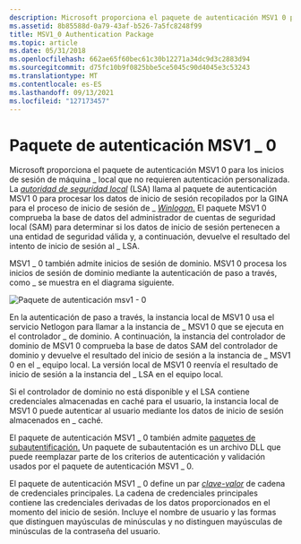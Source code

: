 ```yaml
---
description: Microsoft proporciona el paquete de autenticación MSV1 0 para los inicios de sesión de máquina \_ local que no requieren autenticación personalizada.
ms.assetid: 8b85588d-0a79-43af-b526-7a5fc8248f99
title: MSV1_0 Authentication Package
ms.topic: article
ms.date: 05/31/2018
ms.openlocfilehash: 662ae65f60bec61c30b12271a34dc9d3c2883d94
ms.sourcegitcommit: d75fc10b9f0825bbe5ce5045c90d4045e3c53243
ms.translationtype: MT
ms.contentlocale: es-ES
ms.lasthandoff: 09/13/2021
ms.locfileid: "127173457"
---
```

# <a name="msv1_0-authentication-package"></a>Paquete de autenticación MSV1 \_ 0

Microsoft proporciona el paquete de autenticación MSV1 0 para los inicios de sesión de máquina \_ local que no requieren autenticación personalizada. [](../secgloss/a-gly.md) La [*autoridad de seguridad local*](../secgloss/l-gly.md) (LSA) llama al paquete de autenticación MSV1 0 para procesar los datos de inicio de sesión recopilados por la GINA para el proceso de inicio de sesión de \_ [*Winlogon.*](../secgloss/w-gly.md) [](../secgloss/g-gly.md) El paquete MSV1 0 comprueba la base de datos del administrador de cuentas de seguridad local (SAM) para determinar si los datos de inicio de sesión pertenecen a una entidad de seguridad válida y, a continuación, devuelve el resultado del intento de inicio de sesión al \_ LSA. [](../secgloss/s-gly.md)

MSV1 \_ 0 también admite inicios de sesión de dominio. MSV1 0 procesa los inicios de sesión de dominio mediante la autenticación de paso a través, como \_ se muestra en el diagrama siguiente.

![Paquete de autenticación msv1 \- 0](images/lsaint4.png)

En la autenticación de paso a través, la instancia local de MSV1 0 usa el servicio Netlogon para llamar a la instancia de \_ MSV1 0 que se ejecuta en el controlador \_ de dominio. A continuación, la instancia del controlador de dominio de MSV1 0 comprueba la base de datos SAM del controlador de dominio y devuelve el resultado del inicio de sesión a la instancia de \_ MSV1 0 en el \_ equipo local. La versión local de MSV1 0 reenvía el resultado de inicio de sesión a la instancia del \_ LSA en el equipo local.

Si el controlador de dominio no está disponible [](../secgloss/c-gly.md) y el LSA contiene credenciales almacenadas en caché para el usuario, la instancia local de MSV1 0 puede autenticar al usuario mediante los datos de inicio de sesión almacenados en \_ caché.

El paquete de autenticación MSV1 \_ 0 también admite [paquetes de subautentificación.](subauthentication-packages.md) Un paquete de subautentación es un archivo DLL que puede reemplazar parte de los criterios de autenticación y validación usados por el paquete de autenticación MSV1 \_ 0.

El paquete de autenticación MSV1 \_ 0 define un par [*clave-valor*](../secgloss/p-gly.md) de cadena de credenciales principales. La cadena de credenciales principales contiene las credenciales derivadas de los datos proporcionados en el momento del inicio de sesión. Incluye el nombre de usuario y las formas que distinguen mayúsculas de minúsculas y no distinguen mayúsculas de minúsculas de la contraseña del usuario.

 

 
